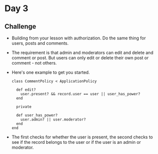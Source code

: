 # Day 3

## Challenge

- Building from your lesson with authorization. Do the same thing for users, posts and comments.

- The requirement is that admin and moderators can edit and delete and comment or post. But users can only edit or delete their own post or comment - not others.

- Here's one example to get you started.

  ```
  class CommentPolicy < ApplicationPolicy

    def edit?
      user.present? && record.user == user || user_has_power?
    end

    private

    def user_has_power?
      user.admin? || user.moderator?
    end
  end
  ```

- The first checks for whether the user is present, the second checks to see if the record belongs to the user or if the user is an admin or moderator.
